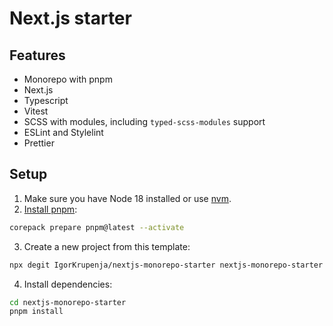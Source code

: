 # Next.js starter

## Features

- Monorepo with pnpm
- Next.js
- Typescript
- Vitest
- SCSS with modules, including `typed-scss-modules` support
- ESLint and Stylelint
- Prettier

## Setup

1. Make sure you have Node 18 installed or use [nvm](https://github.com/nvm-sh/nvm).
2. [Install pnpm](https://pnpm.io/installation):

```bash
corepack prepare pnpm@latest --activate
```

3. Create a new project from this template:

```bash
npx degit IgorKrupenja/nextjs-monorepo-starter nextjs-monorepo-starter
```

4. Install dependencies:

```bash
cd nextjs-monorepo-starter
pnpm install
```
